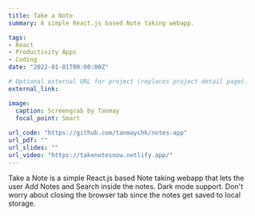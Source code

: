 ```yaml
---
title: Take a Note
summary: A simple React.js based Note taking webapp.

tags:
- React
- Productivity Apps
- Coding
date: "2022-01-01T00:00:00Z"

# Optional external URL for project (replaces project detail page).
external_link:

image:
  caption: Screengrab by Tanmay
  focal_point: Smart
  
url_code: "https://github.com/tanmaychk/notes-app"
url_pdf: ""
url_slides: ""
url_video: "https://takenotesnow.netlify.app/"
---
```


Take a Note is a simple React.js based Note taking webapp that lets the user Add Notes and Search inside the notes. Dark mode support. Don't worry about closing the browser tab since the notes get saved to local storage.
